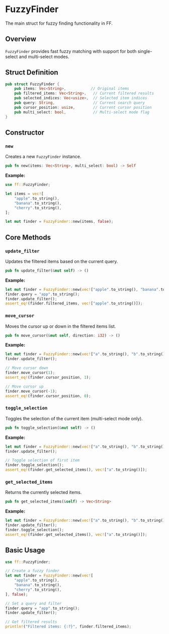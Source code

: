 # FuzzyFinder

The main struct for fuzzy finding functionality in FF.

## Overview

`FuzzyFinder` provides fast fuzzy matching with support for both single-select and multi-select modes.

## Struct Definition

```rust
pub struct FuzzyFinder {
    pub items: Vec<String>,           // Original items
    pub filtered_items: Vec<String>,   // Current filtered results
    pub selected_indices: Vec<usize>,  // Selected item indices
    pub query: String,                 // Current search query
    pub cursor_position: usize,        // Current cursor position
    pub multi_select: bool,            // Multi-select mode flag
}
```

## Constructor

### `new`

Creates a new `FuzzyFinder` instance.

```rust
pub fn new(items: Vec<String>, multi_select: bool) -> Self
```

**Example:**

```rust
use ff::FuzzyFinder;

let items = vec![
    "apple".to_string(),
    "banana".to_string(),
    "cherry".to_string(),
];

let mut finder = FuzzyFinder::new(items, false);
```

## Core Methods

### `update_filter`

Updates the filtered items based on the current query.

```rust
pub fn update_filter(&mut self) -> ()
```

**Example:**

```rust
let mut finder = FuzzyFinder::new(vec!["apple".to_string(), "banana".to_string()], false);
finder.query = "app".to_string();
finder.update_filter();
assert_eq!(finder.filtered_items, vec!["apple".to_string()]);
```

### `move_cursor`

Moves the cursor up or down in the filtered items list.

```rust
pub fn move_cursor(&mut self, direction: i32) -> ()
```

**Example:**

```rust
let mut finder = FuzzyFinder::new(vec!["a".to_string(), "b".to_string(), "c".to_string()], false);
finder.update_filter();

// Move cursor down
finder.move_cursor(1);
assert_eq!(finder.cursor_position, 1);

// Move cursor up
finder.move_cursor(-1);
assert_eq!(finder.cursor_position, 0);
```

### `toggle_selection`

Toggles the selection of the current item (multi-select mode only).

```rust
pub fn toggle_selection(&mut self) -> ()
```

**Example:**

```rust
let mut finder = FuzzyFinder::new(vec!["a".to_string(), "b".to_string()], true);
finder.update_filter();

// Toggle selection of first item
finder.toggle_selection();
assert_eq!(finder.get_selected_items(), vec!["a".to_string()]);
```

### `get_selected_items`

Returns the currently selected items.

```rust
pub fn get_selected_items(&self) -> Vec<String>
```

**Example:**

```rust
let mut finder = FuzzyFinder::new(vec!["a".to_string(), "b".to_string()], true);
finder.update_filter();
finder.toggle_selection();
assert_eq!(finder.get_selected_items(), vec!["a".to_string()]);
```

## Basic Usage

```rust
use ff::FuzzyFinder;

// Create a fuzzy finder
let mut finder = FuzzyFinder::new(vec![
    "apple".to_string(),
    "banana".to_string(),
    "cherry".to_string(),
], false);

// Set a query and filter
finder.query = "app".to_string();
finder.update_filter();

// Get filtered results
println!("Filtered items: {:?}", finder.filtered_items);
``` 